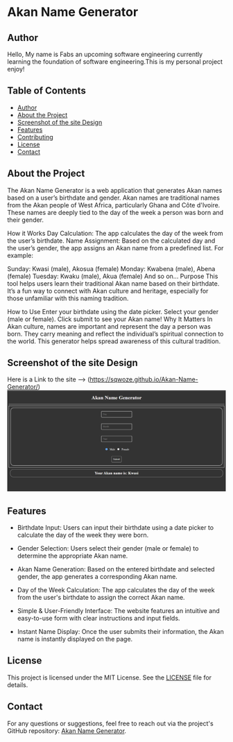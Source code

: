 # Akan Name Generator

## Author
Hello, My name is Fabs an upcoming software engineering currently learning the foundation of software engineering.This is my personal project enjoy!

## Table of Contents
- [Author](#author)
- [About the Project](#about-the-project)
- [Screenshot of the site Design](#Screenshot-of-the-site-Design)
- [Features](#features)
- [Contributing](#contributing)
- [License](#license)
- [Contact](#contact)

## About the Project
The Akan Name Generator is a web application that generates Akan names based on a user’s birthdate and gender. Akan names are traditional names from the Akan people of West Africa, particularly Ghana and Côte d'Ivoire. These names are deeply tied to the day of the week a person was born and their gender.

How it Works
Day Calculation: The app calculates the day of the week from the user’s birthdate.
Name Assignment: Based on the calculated day and the user’s gender, the app assigns an Akan name from a predefined list.
For example:

Sunday: Kwasi (male), Akosua (female)
Monday: Kwabena (male), Abena (female)
Tuesday: Kwaku (male), Akua (female)
And so on...
Purpose
This tool helps users learn their traditional Akan name based on their birthdate. It’s a fun way to connect with Akan culture and heritage, especially for those unfamiliar with this naming tradition.

How to Use
Enter your birthdate using the date picker.
Select your gender (male or female).
Click submit to see your Akan name!
Why It Matters
In Akan culture, names are important and represent the day a person was born. They carry meaning and reflect the individual’s spiritual connection to the world. This generator helps spread awareness of this cultural tradition.

## Screenshot of the site Design
Here is a Link to the site --> (https://sqwoze.github.io/Akan-Name-Generator/)
![image alt](https://github.com/Sqwoze/Akan-Name-Generator/blob/111e492de06c392089b04636612e9635593d1be6/1BAFA338-BECF-441C-B7F8-88542DA31226.png)

## Features
- Birthdate Input: Users can input their birthdate using a date picker to calculate the day of the week they were born.

- Gender Selection: Users select their gender (male or female) to determine the appropriate Akan name.

- Akan Name Generation: Based on the entered birthdate and selected gender, the app generates a corresponding Akan name.

- Day of the Week Calculation: The app calculates the day of the week from the user's birthdate to assign the correct Akan name.

- Simple & User-Friendly Interface: The website features an intuitive and easy-to-use form with clear instructions and input fields.

- Instant Name Display: Once the user submits their information, the Akan name is instantly displayed on the page.

## License
This project is licensed under the MIT License. See the [LICENSE](LICENSE.txt) file for details.

## Contact
For any questions or suggestions, feel free to reach out via the project's GitHub repository: [Akan Name Generator](https://github.com/Sqwoze/Akan-Name-Generator).

